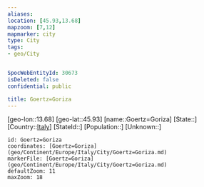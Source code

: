```yaml
---
aliases: 
location: [45.93,13.68]
mapzoom: [7,12] 
mapmarker: city 
type: City
tags:
- geo/City


SpocWebEntityId: 30673
isDeleted: false
confidential: public

title: Goertz=Goriza
---
```

[geo-lon::13.68]
[geo-lat::45.93]
[name::Goertz=Goriza]
[State::]
[Country::[Italy](geo/Continent/Europe/Italy.md)]
[StateId::]
[Population::]
[Unknown::]


```leaflet
id: Goertz=Goriza
coordinates: [Goertz=Goriza](geo/Continent/Europe/Italy/City/Goertz=Goriza.md)
markerFile: [Goertz=Goriza](geo/Continent/Europe/Italy/City/Goertz=Goriza.md)
defaultZoom: 11 
maxZoom: 18
```


